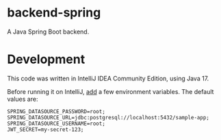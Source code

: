 # backend-spring

A Java Spring Boot backend.

# Development

This code was written in IntelliJ IDEA Community Edition, using Java 17.

Before running it on IntelliJ, [add](https://www.jetbrains.com/help/objc/add-environment-variables-and-program-arguments.html#add-environment-variables) a few environment variables. The default values are:

```
SPRING_DATASOURCE_PASSWORD=root;
SPRING_DATASOURCE_URL=jdbc:postgresql://localhost:5432/sample-app;
SPRING_DATASOURCE_USERNAME=root;
JWT_SECRET=my-secret-123;
```